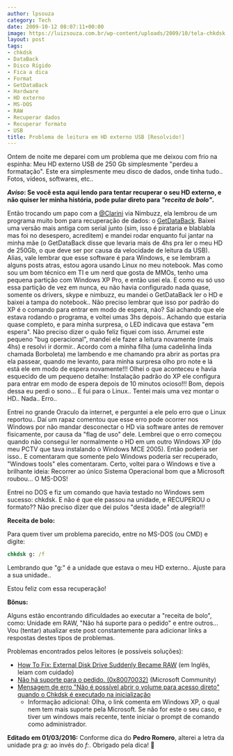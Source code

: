```yaml
---
author: lpsouza
category: Tech
date: 2009-10-12 08:07:11+00:00
image: https://luizsouza.com.br/wp-content/uploads/2009/10/tela-chkdsk.png
layout: post
tags:
- chkdsk
- DataBack
- Disco Rígido
- Fica a dica
- Format
- GetDataBack
- Hardware
- HD externo
- MS-DOS
- RAW
- Recuperar dados
- Recuperar formato
- USB
title: Problema de leitura em HD externo USB [Resolvido!]
---
```


Ontem de noite me deparei com um problema que me deixou com frio na espinha: Meu HD externo USB de 250 Gb simplesmente "perdeu a formatação". Este era simplesmente meu disco de dados, onde tinha tudo.. Fotos, vídeos, softwares, etc..

**_Aviso_: Se você esta aqui lendo para tentar recuperar o seu HD externo, e não quiser ler minha história, pode pular direto para _"receita de bolo"_.**

Então trocando um papo com a [@Clarini](http://twitter.com/Clarini) via Nimbuzz, ela lembrou de um programa muito bom para recuperação de dados: o [GetDataBack](http://www.runtime.org/data-recovery-software.htm). Baixei uma versão mais antiga com serial junto (sim, isso é pirataria e blablabla mas foi no desespero, acreditem) e mandei rodar enquanto fui jantar na minha mãe (o GetDataBack disse que levaria mais de 4hs pra ler o meu HD de 250Gb, o que deve ser por causa da velocidade de leitura da USB). Alias, vale lembrar que esse software é para Windows, e se lembram a alguns posts atras, estou agora usando Linux no meu notebook. Mas como sou um bom técnico em TI e um nerd que gosta de MMOs, tenho uma pequena partição com Windows XP Pro, e então usei ela. E como eu só uso essa partição de vez em nunca, eu não havia configurado nada quase, somente os drivers, skype e nimbuzz, eu mandei o GetDataBack ler o HD e baixei a tampa do notebook.. Não preciso lembrar que isso por padrão do XP é o comando para entrar em modo de espera, não? Sai achando que ele estava rodando o programa, e voltei umas 3hs depois.. Achando que estaria quase completo, e para minha surpresa, o LED indicava que estava "em espera". Não preciso dizer o quão feliz fiquei com isso. Arrumei este pequeno "bug operacional", mandei ele fazer a leitura novamente (mais 4hs) e resolvi ir dormir.. Acordo com a minha filha (uma cadelinha linda chamada Borboleta) me lambendo e me chamando pra abrir as portas pra ela passear, quando me levanto, para minha surpresa olho pro note e lá está ele em modo de espera novamente!!! Olhei o que aconteceu e havia esquecido de um pequeno detalhe: Instalação padrão do XP ele configura para entrar em modo de espera depois de 10 minutos ocioso!!! Bom, depois dessa eu perdi o sono... E fui para o Linux.. Tentei mais uma vez montar o HD.. Nada.. Erro..

Entrei no grande Oraculo da internet, e perguntei a ele pelo erro que o Linux reportou.. Daí um rapaz comentou que esse erro pode ocorrer nos Windows por não mandar desconectar o HD via software antes de remover fisicamente, por causa da "flag de uso" dele. Lembrei que o erro começou quando não consegui ler normalmente o HD em um outro Windows XP (do meu PCTV que tava instalando o Windows MCE 2005). Então poderia ser isso.. E comentaram que somente pelo Windows poderia ser recuperado, "Windows tools" eles comentaram. Certo, voltei para o Windows e tive a brilhante ideia: Recorrer ao único Sistema Operacional bom que a Microsoft roubou... O MS-DOS!

Entrei no DOS e fiz um comando que havia testado no Windows sem sucesso: chkdsk. E não é que ele passou na unidade, e RECUPEROU o formato?? Não preciso dizer que dei pulos "desta idade" de alegria!!!

**Receita de bolo:**
  
Para quem tiver um problema parecido, entre no MS-DOS (ou CMD) e digite:

```cmd
chkdsk g: /f
```

Lembrando que "g:" é a unidade que estava o meu HD externo.. Ajuste para a sua unidade..

Estou feliz com essa recuperação!

**Bônus:**

Alguns estão encontrando dificuldades ao executar a "receita de bolo", como: Unidade em RAW, "Não há suporte para o pedido" e entre outros... Vou (tentar) atualizar este post constantemente para adicionar links a respostas destes tipos de problemas.

Problemas encontrados pelos leitores (e possíveis soluções):

* [How To Fix: External Disk Drive Suddenly Became RAW](http://html5.litten.com/updated-how-to-fix-external-disk-drive-suddenly-became-raw/) (em Inglês, leiam com cuidado)
* [Não há suporte para o pedido. (0x80070032)](http://answers.microsoft.com/pt-br/windows/forum/windows_7-security/n%C3%A3o-h%C3%A1-suporte-para-o-pedido-0x80070032/45719cf0-1c83-4b06-ad71-c10f0e90c769?auth=1) (Microsoft Community)
* [Mensagem de erro "Não é possível abrir o volume para acesso direto" quando o Chkdsk é executado na inicialização](https://support.microsoft.com/pt-br/kb/823439)
  * Informação adicional: Olha, o link comenta em Windows XP, o qual nem tem mais suporte pela Microsoft. Se não for este o seu caso, e tiver um windows mais recente, tente iniciar o prompt de comando como administrador.

**Editado em 01/03/2016:** Conforme dica do **Pedro Romero**, alterei a letra da unidade pra _g:_ ao invés do _f:_. Obrigado pela dica! 🙂